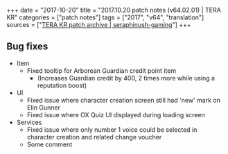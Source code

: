 +++
date = "2017-10-20"
title = "2017.10.20 patch notes (v64.02.01) | TERA KR"
categories = ["patch notes"]
tags = ["2017", "v64", "translation"]
sources = ["[TERA KR patch archive | seraphinush-gaming](/ko/patch/2017/v64-02-01)"]
+++

## Bug fixes

- Item
  - Fixed tooltip for Arborean Guardian credit point item
    - (Increases Guardian credit by 400, 2 times more while using a reputation boost)
- UI
  - Fixed issue where character creation screen still had 'new' mark on Elin Gunner
  - Fixed issue where OX Quiz UI displayed during loading screen
- Services
  - Fixed issue where only number 1 voice could be selected in character creation and related change voucher
  - Some comment
